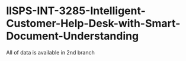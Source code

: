 # llSPS-INT-3285-Intelligent-Customer-Help-Desk-with-Smart-Document-Understanding

All of data is available in 2nd branch

